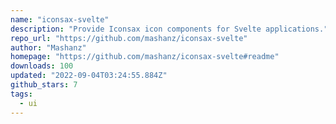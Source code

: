 ```yaml
---
name: "iconsax-svelte"
description: "Provide Iconsax icon components for Svelte applications."
repo_url: "https://github.com/mashanz/iconsax-svelte"
author: "Mashanz"
homepage: "https://github.com/mashanz/iconsax-svelte#readme"
downloads: 100
updated: "2022-09-04T03:24:55.884Z"
github_stars: 7
tags: 
  - ui
---
```

